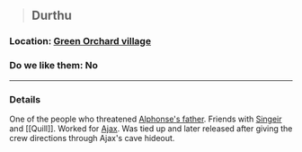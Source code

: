 >## Durthu

### Location: [Green Orchard village](../../Locations/Green%20Orchard.md)

### Do we like them: No

***

### Details

One of the people who threatened [Alphonse's father](../PCs/Alphonse%20Steele.md#Family). Friends with [Singeir](Singeir.md) and [[Quill]]. Worked for [Ajax](Ajax.md). Was tied up and later released after giving the crew directions through Ajax's cave hideout.